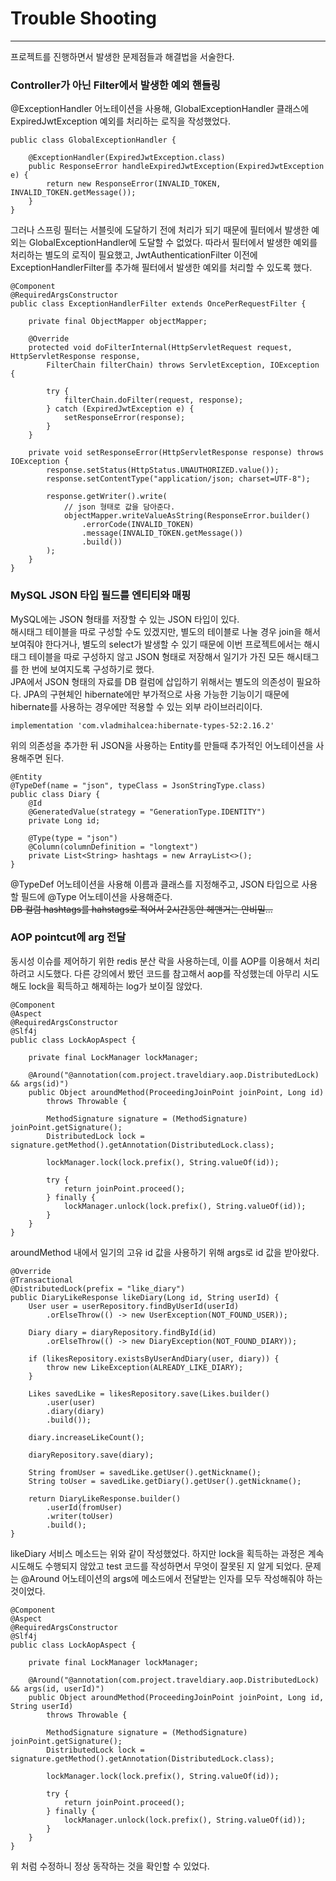 # Trouble Shooting

---
프로젝트를 진행하면서 발생한 문제점들과 해결법을 서술한다.

### Controller가 아닌 Filter에서 발생한 예외 핸들링

@ExceptionHandler 어노테이션을 사용해, GlobalExceptionHandler 클래스에 ExpiredJwtException 예외를 처리하는 로직을 작성했었다.

```
public class GlobalExceptionHandler { 

    @ExceptionHandler(ExpiredJwtException.class)
    public ResponseError handleExpiredJwtException(ExpiredJwtException e) {
        return new ResponseError(INVALID_TOKEN, INVALID_TOKEN.getMessage());
    }
}
```

그러나 스프링 필터는 서블릿에 도달하기 전에 처리가 되기 때문에 필터에서 발생한 예외는 GlobalExceptionHandler에 도달할 수 없었다.
따라서 필터에서 발생한 예외를 처리하는 별도의 로직이 필요했고, JwtAuthenticationFilter 이전에 ExceptionHandlerFilter를 추가해 필터에서 발생한 예외를 처리할 수 있도록 했다.
```
@Component
@RequiredArgsConstructor
public class ExceptionHandlerFilter extends OncePerRequestFilter {

    private final ObjectMapper objectMapper;

    @Override
    protected void doFilterInternal(HttpServletRequest request, HttpServletResponse response,
        FilterChain filterChain) throws ServletException, IOException {

        try {
            filterChain.doFilter(request, response);
        } catch (ExpiredJwtException e) {
            setResponseError(response);
        }
    }

    private void setResponseError(HttpServletResponse response) throws IOException {
        response.setStatus(HttpStatus.UNAUTHORIZED.value());
        response.setContentType("application/json; charset=UTF-8");

        response.getWriter().write(
            // json 형태로 값을 담아준다.
            objectMapper.writeValueAsString(ResponseError.builder()
                .errorCode(INVALID_TOKEN)
                .message(INVALID_TOKEN.getMessage())
                .build())
        );
    }
}
```

### MySQL JSON 타입 필드를 엔티티와 매핑
MySQL에는 JSON 형태를 저장할 수 있는 JSON 타입이 있다.<br>
해시태그 테이블을 따로 구성할 수도 있겠지만, 별도의 테이블로 나눌 경우 join을 해서 보여줘야 한다거나, 별도의 select가 발생할 수 있기 때문에
이번 프로젝트에서는 해시태그 테이블을 따로 구성하지 않고 JSON 형태로 저장해서 일기가 가진 모든 해시태그를 한 번에 보여지도록 구성하기로 했다.
<br>
JPA에서 JSON 형태의 자료를 DB 컬럼에 삽입하기 위해서는 별도의 의존성이 필요하다.
JPA의 구현체인 hibernate에만 부가적으로 사용 가능한 기능이기 때문에 hibernate를 사용하는 경우에만 적용할 수 있는 외부 라이브러리이다.
```
implementation 'com.vladmihalcea:hibernate-types-52:2.16.2'
```
위의 의존성을 추가한 뒤 JSON을 사용하는 Entity를 만들때 추가적인 어노테이션을 사용해주면 된다.
```
@Entity
@TypeDef(name = "json", typeClass = JsonStringType.class)
public class Diary {
    @Id
    @GeneratedValue(strategy = "GenerationType.IDENTITY")
    private Long id;
    
    @Type(type = "json")
    @Column(columnDefinition = "longtext")
    private List<String> hashtags = new ArrayList<>();
}    
```
@TypeDef 어노테이션을 사용해 이름과 클래스를 지정해주고, JSON 타입으로 사용할 필드에 @Type 어노테이션을 사용해준다.
<br>
<del>DB 컬럼 hashtags를 hahstags로 적어서 2시간동안 헤맨거는 안비밀...</del>

### AOP pointcut에 arg 전달
동시성 이슈를 제어하기 위한 redis 분산 락을 사용하는데, 이를 AOP를 이용해서 처리하려고 시도했다.
다른 강의에서 봤던 코드를 참고해서 aop를 작성했는데 아무리 시도해도 lock을 획득하고 해제하는 log가 보이질 않았다.
```
@Component
@Aspect
@RequiredArgsConstructor
@Slf4j
public class LockAopAspect {

    private final LockManager lockManager;

    @Around("@annotation(com.project.traveldiary.aop.DistributedLock) && args(id)")
    public Object aroundMethod(ProceedingJoinPoint joinPoint, Long id)
        throws Throwable {

        MethodSignature signature = (MethodSignature) joinPoint.getSignature();
        DistributedLock lock = signature.getMethod().getAnnotation(DistributedLock.class);

        lockManager.lock(lock.prefix(), String.valueOf(id));

        try {
            return joinPoint.proceed();
        } finally {
            lockManager.unlock(lock.prefix(), String.valueOf(id));
        }
    }
}
```
aroundMethod 내에서 일기의 고유 id 값을 사용하기 위해 args로 id 값을 받아왔다. 

```
@Override
@Transactional
@DistributedLock(prefix = "like_diary")
public DiaryLikeResponse likeDiary(Long id, String userId) {
    User user = userRepository.findByUserId(userId)
        .orElseThrow(() -> new UserException(NOT_FOUND_USER));

    Diary diary = diaryRepository.findById(id)
        .orElseThrow(() -> new DiaryException(NOT_FOUND_DIARY));

    if (likesRepository.existsByUserAndDiary(user, diary)) {
        throw new LikeException(ALREADY_LIKE_DIARY);
    }

    Likes savedLike = likesRepository.save(Likes.builder()
        .user(user)
        .diary(diary)
        .build());

    diary.increaseLikeCount();

    diaryRepository.save(diary);

    String fromUser = savedLike.getUser().getNickname();
    String toUser = savedLike.getDiary().getUser().getNickname();

    return DiaryLikeResponse.builder()
        .userId(fromUser)
        .writer(toUser)
        .build();
}
```
likeDiary 서비스 메소드는 위와 같이 작성했었다. 하지만 lock을 획득하는 과정은 계속 시도해도 수행되지 않았고
test 코드를 작성하면서 무엇이 잘못된 지 알게 되었다. 문제는 @Around 어노테이션의 args에 메소드에서 전달받는 인자를 모두 작성해줘야 하는 것이었다.
```
@Component
@Aspect
@RequiredArgsConstructor
@Slf4j
public class LockAopAspect {

    private final LockManager lockManager;

    @Around("@annotation(com.project.traveldiary.aop.DistributedLock) && args(id, userId)")
    public Object aroundMethod(ProceedingJoinPoint joinPoint, Long id, String userId)
        throws Throwable {

        MethodSignature signature = (MethodSignature) joinPoint.getSignature();
        DistributedLock lock = signature.getMethod().getAnnotation(DistributedLock.class);

        lockManager.lock(lock.prefix(), String.valueOf(id));

        try {
            return joinPoint.proceed();
        } finally {
            lockManager.unlock(lock.prefix(), String.valueOf(id));
        }
    }
}
```
위 처럼 수정하니 정상 동작하는 것을 확인할 수 있었다.